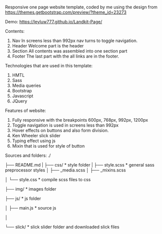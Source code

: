 Responsive one page website template, coded by me using the design from https://themes.getbootstrap.com/preview/?theme_id=23273

Demo: https://leyluw777.github.io/Landkit-Page/

Contents: 
1. Nav
In screens less than 992px nav turns to toggle navigation. 
2. Header 
Welcome part is the header
3. Section
All contents was assembled into one section part
4. Footer 
The last part with the all links are in the footer.


Technologies that are used in this template:
1. HMTL
2. Sass
3. Media queries
3. Bootstrap
4. Javascript
5. JQuery


Features of website:
1. Fully responsive with the breakpoints 600px, 768px, 992px, 1200px
2. Toggle navigation is used in screens less than 992px
3. Hover effects on buttons and also form division. 
4. Ken Wheeler slick slider
5. Typing effect using js 
6. Mixin that is used for style of button



Sources and folders:
./

├── README.md
|
├── css/                                * style folder
|   ├── style.scss                          * general sass preprocessor styles
│   ├── _media.scss
│   ├── _mixins.scss

│   └── style.css                           * compile scss files to css

├── img/                                * images folder

├── js/                                       * js folder

│   ├── main.js                                     * source js    

│

└── slick/                                    * slick slider folder and downloaded slick files

